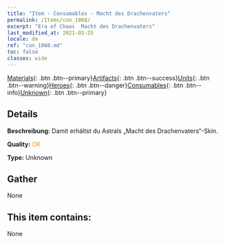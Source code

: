 ```yaml
---
title: "Item - Consumables - Macht des Drachenvaters"
permalink: /Items/con_1068/
excerpt: "Era of Chaos  Macht des Drachenvaters"
last_modified_at: 2021-03-25
locale: de
ref: "con_1068.md"
toc: false
classes: wide
---
```

 [Materials](/de/Items/){: .btn .btn--primary}[Artifacts](/de/Items/Artifacts/){: .btn .btn--success}[Units](/de/Items/Units/){: .btn .btn--warning}[Heroes](/de/Items/Heroes/){: .btn .btn--danger}[Consumables](/de/Items/Consumables/){: .btn .btn--info}[Unknown](/de/Items/Unknown/){: .btn .btn--primary}

## Details
 **Beschreibung:** Damit erhältst du Astrals „Macht des Drachenvaters“-Skin.

 **Quality:** <span style="color: #FF8C00">OK</span>

 **Type:** Unknown

## Gather

  None

## This item contains:

  None

